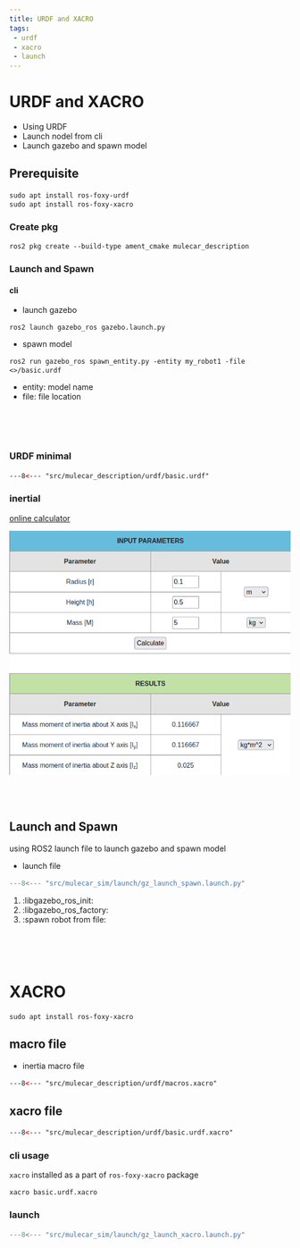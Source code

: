 ```yaml
---
title: URDF and XACRO
tags:
 - urdf
 - xacro
 - launch
---
```

# URDF and XACRO
- Using URDF 
- Launch nodel from cli
- Launch gazebo and spawn model


## Prerequisite
```
sudo apt install ros-foxy-urdf
sudo apt install ros-foxy-xacro
```

### Create pkg
```
ros2 pkg create --build-type ament_cmake mulecar_description
```

### Launch and Spawn
#### cli
- launch gazebo
```
ros2 launch gazebo_ros gazebo.launch.py
```

- spawn model
```
ros2 run gazebo_ros spawn_entity.py -entity my_robot1 -file <>/basic.urdf
```

- entity: model name  
- file: file location  

&nbsp;  
&nbsp;  
&nbsp;  
### URDF minimal
```xml
---8<--- "src/mulecar_description/urdf/basic.urdf"
```

### inertial
[online calculator](https://amesweb.info/inertia/mass-moment-of-inertia-cylinder.aspx)

![](inertia_online_cal.png)

&nbsp;  
&nbsp;  
## Launch and Spawn
using ROS2 launch file to launch gazebo and spawn model

- launch file 

```python linenums="1" hl_lines="25 27 36"
---8<--- "src/mulecar_sim/launch/gz_launch_spawn.launch.py"
```

1.  :libgazebo_ros_init:
2.  :libgazebo_ros_factory:
3.  :spawn robot from file:

&nbsp;  
&nbsp;  
&nbsp;  
# XACRO
```
sudo apt install ros-foxy-xacro
```

## macro file
- inertia macro file
```xml
---8<--- "src/mulecar_description/urdf/macros.xacro"
```

## xacro file
```xml  linenums="1" hl_lines="3 8"
---8<--- "src/mulecar_description/urdf/basic.urdf.xacro"
```

### cli usage
`xacro` installed as a part of `ros-foxy-xacro` package
```
xacro basic.urdf.xacro
```

### launch
```python linenums="1" hl_lines="20-22 35-39"
---8<--- "src/mulecar_sim/launch/gz_launch_xacro.launch.py"
```

